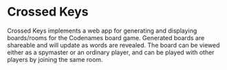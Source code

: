 # Crossed Keys
Crossed Keys implements a web app for generating and displaying boards/rooms for the Codenames board game. 
Generated boards are shareable and will update as words are revealed. The board can be viewed either as a spymaster or an ordinary player, and can be played with other players by joining the same room. 

